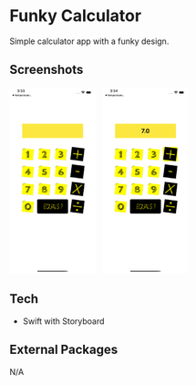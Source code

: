 # Funky Calculator
Simple calculator app with a funky design.

## Screenshots
<p align="left">
  <img src="./res/home.png" width="30%">
  &nbsp;
  <img src="./res/calculated.png" width="30%">
</p>

## Tech
- Swift with Storyboard

## External Packages
N/A